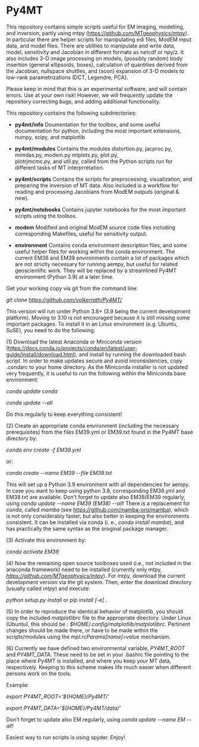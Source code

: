 # Py4MT
This repository contains simple scripts useful for EM imaging, modelling, and inversion, partly using mtpy (https://github.com/MTgeophysics/mtpy). In particular  there are helper scripts for manipulating edi files, ModEM input data, and model files. There are utilities to manipulate and write data, model, sensitivity and Jacobian in different formats as netcdf or npy/z. It also includes 3-D image processing on models, (possibly random) body insertion (general ellipsoids, boxes), calculation of quantities derived from the Jacobian, nullspace shuttles, and (soon) expansion of 3-D models to low-rank parametrizations (DCT, Legendre, PCA). 

Please keep in mind that this is an experimental software, and will contain errors. Use at your own risk! However, we will frequently update the repository correcting bugs, and adding additional functionality.                 
 
This repository contains the following subdirectories:


 -	**py4mt/info**
 	Doumentation for the toolbox, and some useful documentation for python, 
 	including the most important extensions, numpy, scipy, and matplotlib 
 	
 -	**py4mt/modules**
 	Contains the modules distortion.py, jacproc.py, mimdas.py, modem.py  mtplots.py,  plot.py,  
	plotrjmcmc.py, and util.py, called from the Python scripts run for different tasks of MT
	interprretation.
 	
 - 	**py4mt/scripts**
 	Contains the scripts  for preprocessing, visualization, and preparing the inversion of 
 	MT data. Also included is a workflow for reading and processing Jacobians from 
	ModEM outputs (original & new).     	 
 
- 	**py4mt/notebooks**
 	Contains jupyter notebooks for the most important scripts using the toolbox. 
	  	
- 	**modem**
	Modified and original ModEM source code files including corresponding Makefiles, useful for 
	sensitivity output. 
	
- 	**environment**
	Contains conda environment description files, and some useful helper files for working 
	within the conda environment. The current EM38 and EM39 environments contain a lot of packages
	which are not strictly necessary for running aempy, but useful for related geoscientific work.
	They will be replaced by a streamlined Py4MT environment (Python 3.9) at a later time.


Get your working copy via git from the command line:

_git clone https://github.com/volkerrath/Py4MT/_

This version will run under Python 3.8+ (3.9 being the current development platform). Moving to 3.10 is not encouraged because it is still missing some important packages. To install it in an Linux environment (e.g. Ubuntu, SuSE), you need to do the following:

(1) Download the latest Anaconda or Miniconda version  (https://docs.conda.io/projects/conda/en/latest/user-guide/install/download.html), and install by running the downloaded bash script.  In order to make updates secure and avoid inconsistencies, copy .condarc to your home directory. As the Miniconda installer is not updated very frequently, it is useful to run the following within the Miniconda base environment:

_conda update conda_

_conda update --all_

Do this regularly to keep everything consistent!

(2) Create an appropriate conda environment (including the necessary prerequisites) from the files EM39.yml or EM39.txt found in the Py4MT base directory by:

_conda env create -f EM39.yml_

or:

_conda create --name EM39 --file EM39.txt_

This will set up a Python 3.9 environment with all dependencies for aempy. In case you want to keep using python 3.8, corresponding EM38.yml and EM38.txt are available. Don't forget to update also EM38/EM39 regularly, using _conda update --name EM39 (EM38) --all_! There is a replacement for _conda_, called _mamba_ (see https://github.com/mamba-org/mamba), which is not only considerably faster, but also better in keeping the environments consistent. It can be installed via conda (i. e., _conda install mamba_), and has practically the same syntax as the oroginal package manager.



(3) Activate this environment by:

_conda activate EM39_

(4) Now the remaining open source toolboxes used (i.e., not included in the anaconda framework) need to be installed (currently only mtpy, _https://github.com/MTgeophysics/mtpy_). For mtpy, download the current development version via the git system. Then, enter the download directory (usually called _mtpy_) and execute:

_python setup.py install_ or _pip install [-e] ._

(5) In order to reproduce the identical behavior of matplotlib, you should copy the included  _matplotlibrc_ file to the appropriate directory. Under Linux (Ubuntu), this should be : _$HOME/.config/matplotlib/matplotlibrc_. Pertinent changes should be made there, or have to be made within the scripts/modules using the _mpl.rcParams[name]=value_ mechanism. 

(6) Currently we have defined two environmental variable, _PY4MT_ROOT_ and _PY4MT_DATA_. These need to be set in your .bashrc file pointing to the place where Py4MT is installed, and where you keep your MT data, respectively. Keeping to this scheme makes life much easier when different persons work on the tools.

Example: 

_export PY4MT_ROOT='${HOME}/Py4MT/'_
	
_export PY4MT_DATA='${HOME}/Py4MT/data/'_

Don't forget to update also EM regularly, using _conda update --name EM --all_!

Easiest way to run scripts is using spyder. Enjoy!



